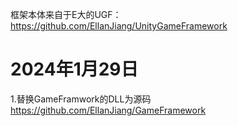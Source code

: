 框架本体来自于E大的UGF：https://github.com/EllanJiang/UnityGameFramework

# 2024年1月29日

1.替换GameFramwork的DLL为源码 https://github.com/EllanJiang/GameFramework
